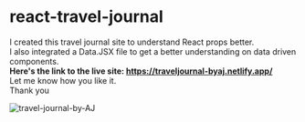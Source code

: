 # react-travel-journal #

I created this travel journal site to understand React props better. <br>
I also integrated a Data.JSX file to get a better understanding on data driven components. <br>
<b>Here's the link to the live site: https://traveljournal-byaj.netlify.app/ </b><br>
Let me know how you like it. <br>
Thank you <br>

![travel-journal-by-AJ](https://user-images.githubusercontent.com/88939208/218292671-587b8d99-0541-45ab-8f70-b972e3e0a7a1.png)

